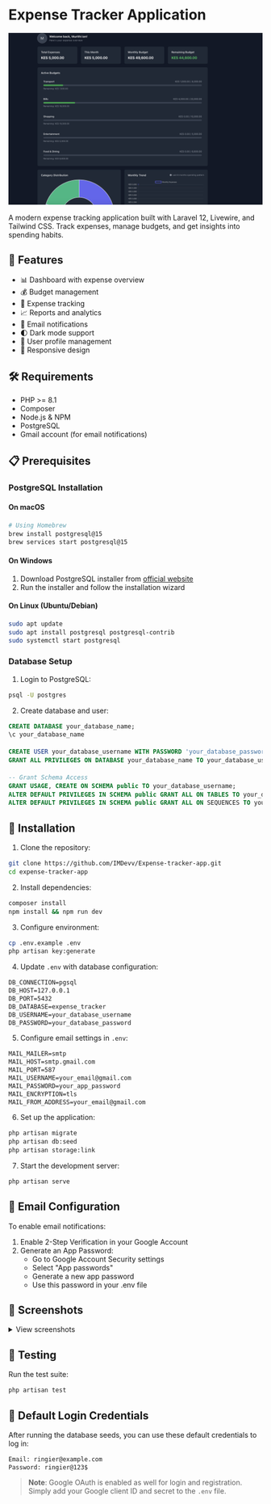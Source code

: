 # Expense Tracker Application

<p align="center">
<img src="screenshots/dashboard.png" width="600" alt="Expense Tracker Dashboard">
</p>

A modern expense tracking application built with Laravel 12, Livewire, and Tailwind CSS. Track expenses, manage budgets, and get insights into spending habits.

## 🚀 Features

- 📊 Dashboard with expense overview
- 💰 Budget management
- 📝 Expense tracking
- 📈 Reports and analytics
- 📧 Email notifications
- 🌓 Dark mode support
- 👤 User profile management
- 📱 Responsive design

## 🛠 Requirements

- PHP >= 8.1
- Composer
- Node.js & NPM
- PostgreSQL
- Gmail account (for email notifications)

## 📋 Prerequisites

### PostgreSQL Installation

#### On macOS
```bash
# Using Homebrew
brew install postgresql@15
brew services start postgresql@15
```

#### On Windows
1. Download PostgreSQL installer from [official website](https://www.postgresql.org/download/windows/)
2. Run the installer and follow the installation wizard

#### On Linux (Ubuntu/Debian)
```bash
sudo apt update
sudo apt install postgresql postgresql-contrib
sudo systemctl start postgresql
```

### Database Setup

1. Login to PostgreSQL:
```bash
psql -U postgres
```

2. Create database and user:
```sql
CREATE DATABASE your_database_name;
\c your_database_name

CREATE USER your_database_username WITH PASSWORD 'your_database_password';
GRANT ALL PRIVILEGES ON DATABASE your_database_name TO your_database_username;

-- Grant Schema Access
GRANT USAGE, CREATE ON SCHEMA public TO your_database_username;
ALTER DEFAULT PRIVILEGES IN SCHEMA public GRANT ALL ON TABLES TO your_database_username;
ALTER DEFAULT PRIVILEGES IN SCHEMA public GRANT ALL ON SEQUENCES TO your_database_username;
```

## 🚀 Installation

1. Clone the repository:
```bash
git clone https://github.com/IMDevv/Expense-tracker-app.git
cd expense-tracker-app
```

2. Install dependencies:
```bash
composer install
npm install && npm run dev
```

3. Configure environment:
```bash
cp .env.example .env
php artisan key:generate
```

4. Update `.env` with database configuration:
```env
DB_CONNECTION=pgsql
DB_HOST=127.0.0.1
DB_PORT=5432
DB_DATABASE=expense_tracker
DB_USERNAME=your_database_username
DB_PASSWORD=your_database_password
```

5. Configure email settings in `.env`:
```env
MAIL_MAILER=smtp
MAIL_HOST=smtp.gmail.com
MAIL_PORT=587
MAIL_USERNAME=your_email@gmail.com
MAIL_PASSWORD=your_app_password
MAIL_ENCRYPTION=tls
MAIL_FROM_ADDRESS=your_email@gmail.com
```

6. Set up the application:
```bash
php artisan migrate
php artisan db:seed
php artisan storage:link
```

7. Start the development server:
```bash
php artisan serve
```

## 📧 Email Configuration

To enable email notifications:

1. Enable 2-Step Verification in your Google Account
2. Generate an App Password:
   - Go to Google Account Security settings
   - Select "App passwords"
   - Generate a new app password
   - Use this password in your .env file

## 📸 Screenshots

<details>
<summary>View screenshots</summary>

### Dashboard
![Dashboard](screenshots/dashboard.png)

### Budget Management
![Budgets](screenshots/budgets.png)

### Expenses
![Reports](screenshots/expenses.png)

### Reports
![Reports](screenshots/reports.png)

</details>

## 🧪 Testing

Run the test suite:
```bash
php artisan test
```

## 👤 Default Login Credentials

After running the database seeds, you can use these default credentials to log in:

```
Email: ringier@example.com
Password: ringier@123$
```

> **Note**: Google OAuth is enabled as well for login and registration. Simply add your Google client ID and secret to the `.env` file.

